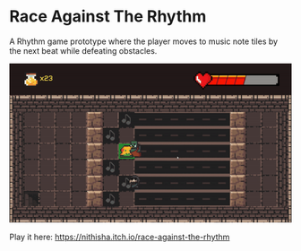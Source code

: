 # Race Against The Rhythm
A Rhythm game prototype where the player moves to music note tiles by the next beat while defeating obstacles. 

![Alt Text](https://github.com/nithishakumar/RaceAgainstTheRhythm/blob/main/Gameplay/Level2.gif)

Play it here: https://nithisha.itch.io/race-against-the-rhythm
